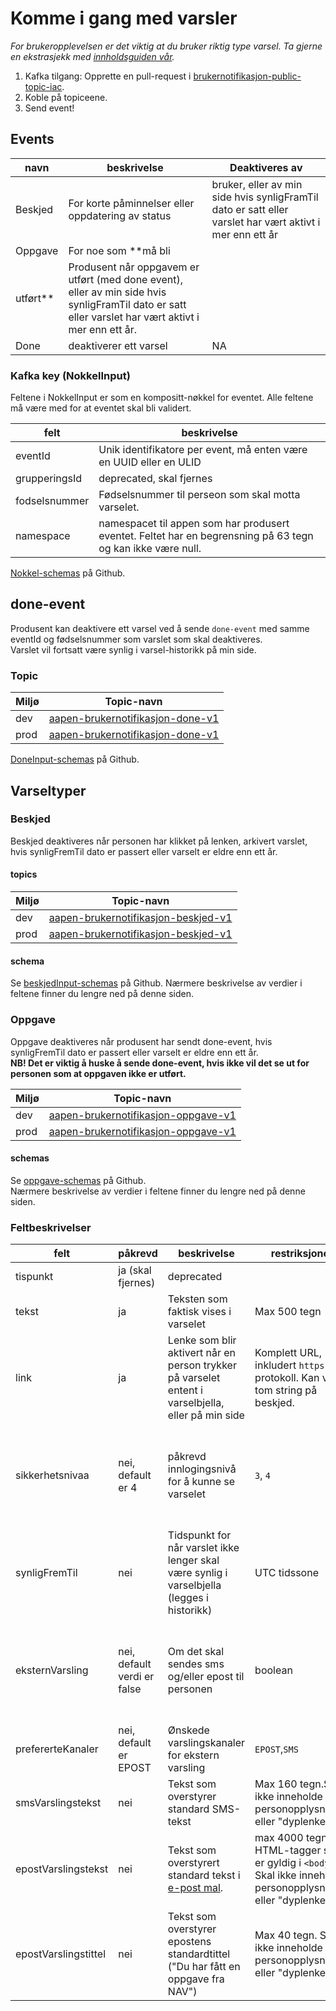 # Komme i gang med varsler

_For brukeropplevelsen er det viktig at du bruker riktig type varsel. Ta gjerne en ekstrasjekk
med [innholdsguiden vår](https://tms-dokumentasjon.intern.nav.no/innholdsguide)._

1. Kafka tilgang: Opprette en pull-request
   i [brukernotifikasjon-public-topic-iac](https://github.com/navikt/brukernotifikasjon-public-topic-iac).
2. Koble på topiceene.
3. Send event!

## Events

| navn  | beskrivelse | Deaktiveres av|
|---|---|---|
| Beskjed | For korte påminnelser eller oppdatering av status| bruker, eller av min side hvis synligFramTil dato er satt eller varslet har vært aktivt i mer enn ett år | 
| Oppgave | For noe som **må bli
utført** | Produsent når oppgavem er utført (med done event), eller av min side hvis synligFramTil dato er satt eller varslet har vært aktivt i mer enn ett år.  |
| Done | deaktiverer ett varsel| NA |

### Kafka key (NokkelInput)

Feltene i NokkelInput er som en kompositt-nøkkel for eventet. Alle feltene må være med for at eventet skal bli validert.

| felt  | beskrivelse |
|---|---|
| eventId |Unik identifikatore per event, må enten være en UUID eller en ULID |
| grupperingsId | deprecated, skal fjernes|
| fodselsnummer|Fødselsnummer til perseon som skal motta varselet.|
| namespace| namespacet til appen som har produsert eventet. Feltet har en begrensning på 63 tegn og kan ikke være null.|

[Nokkel-schemas](https://github.com/navikt/brukernotifikasjon-schemas/blob/main/src/main/avro/nokkelInput.avsc) på
Github.

## done-event

Produsent kan deaktivere ett varsel ved å sende `done-event` med samme eventId og fødselsnummer som varslet som skal
deaktiveres.\
Varslet vil fortsatt være synlig i varsel-historikk på min side.

### Topic

| Miljø  | Topic-navn  |
|---|---|
| dev | [aapen-brukernotifikasjon-done-v1](https://github.com/navikt/brukernotifikasjon-public-topic-iac/blob/main/dev-gcp/aapen-brukernotifikasjon-done.yaml) |
| prod | [aapen-brukernotifikasjon-done-v1](https://github.com/navikt/brukernotifikasjon-public-topic-iac/blob/main/prod-gcp/aapen-brukernotifikasjon-done.yaml) |

[DoneInput-schemas](https://github.com/navikt/brukernotifikasjon-schemas/blob/main/src/main/avro/doneInput.avsc) på
Github.

## Varseltyper

### Beskjed

Beskjed deaktiveres når personen har klikket på lenken, arkivert varslet, hvis synligFremTil dato er passert eller
varselt er eldre enn ett år.

#### topics

| Miljø  | Topic-navn  |
|---|---|
| dev | [aapen-brukernotifikasjon-beskjed-v1](https://github.com/navikt/brukernotifikasjon-public-topic-iac/blob/main/dev-gcp/aapen-brukernotifikasjon-beskjed.yaml) |
| prod | [aapen-brukernotifikasjon-beskjed-v1](https://github.com/navikt/brukernotifikasjon-public-topic-iac/blob/main/prod-gcp/aapen-brukernotifikasjon-beskjed.yaml) |

#### schema

Se [beskjedInput-schemas](https://github.com/navikt/brukernotifikasjon-schemas/blob/main/src/main/avro/beskjedInput.avsc)
på Github. Nærmere beskrivelse av verdier i feltene finner du lengre ned på denne siden.

### Oppgave

Oppgave deaktiveres når produsent har sendt done-event, hvis synligFremTil dato er passert eller varselt er eldre enn
ett år. \
**NB! Det er viktig å huske å sende done-event, hvis ikke vil det se ut for personen som at oppgaven ikke er utført.**

| Miljø  | Topic-navn  |
|---|---|
| dev | [aapen-brukernotifikasjon-oppgave-v1](https://github.com/navikt/brukernotifikasjon-public-topic-iac/blob/main/dev-gcp/aapen-brukernotifikasjon-oppgave.yaml) |
| prod | [aapen-brukernotifikasjon-oppgave-v1](https://github.com/navikt/brukernotifikasjon-public-topic-iac/blob/main/prod-gcp/aapen-brukernotifikasjon-oppgave.yaml) |

#### schemas

Se [oppgave-schemas](https://github.com/navikt/brukernotifikasjon-schemas/blob/main/src/main/avro/oppgaveInput.avsc) på
Github. \
Nærmere beskrivelse av verdier i feltene finner du lengre ned på denne siden.

### Feltbeskrivelser

| felt  | påkrevd  | beskrivelse  | restriksjoner  | tillegginfo |
|---|---| --- | --- | --- |
| tispunkt | ja (skal fjernes) | deprecated |  | |
| tekst | ja | Teksten som faktisk vises i varselet | Max 500 tegn| |
| link | ja | Lenke som blir aktivert når en person trykker på varselet entent i varselbjella, eller på min side| Komplett URL, inkludert `https` protokoll. Kan være tom string på beskjed.| |
| sikkerhetsnivaa | nei, default er 4 |påkrevd innlogingsnivå for å kunne se varselet| `3`, `4` | Min side støtter innlogging på nivå 3 (via MinId). Hvis personen har varsler med nivå 4 vil hen se type varsel, men ikke innholdet. |
| synligFremTil | nei | Tidspunkt for når varslet ikke lenger skal være synlig i varselbjella (legges i historikk) | UTC tidssone| synligFramTil = null -> synlig med mindre varselet arkiveres av bruker eller produsent sender ett done-event. |
| eksternVarsling | nei, default verdi er false | Om det skal sendes sms og/eller epost til personen | boolean | Om verdien er true sender min side en bestilling til Dokumentløsninger. For oppgaver bilr det satt en default revarsling på 7 dager. |
| prefererteKanaler | nei, default er EPOST | Ønskede varslingskanaler for ekstern varsling | `EPOST`,`SMS`| [Schema](https://github.com/navikt/brukernotifikasjon-schemas/blob/main/src/main/java/no/nav/brukernotifikasjon/schemas/builders/domain/PreferertKanal.java) på Github |
| smsVarslingstekst| nei | Tekst som overstyrer standard SMS-tekst| Max 160 tegn.Skal ikke inneholde personopplysninger eller "dyplenker" | Standard SMS tekst for [oppgave](https://github.com/navikt/dittnav-varselbestiller/blob/main/src/main/resources/texts/sms_oppgave.txt) og [beskjed](https://github.com/navikt/dittnav-varselbestiller/blob/main/src/main/resources/texts/sms_beskjed.txt) |
| epostVarslingstekst | nei | Tekst som overstyrert standard tekst i [e-post mal](https://github.com/navikt/dittnav-varselbestiller/blob/main/src/main/resources/texts/epost_mal.txt).| max 4000 tegn, HTML-tagger som er gyldig i `<body>`. Skal ikke inneholde personopplysninger eller "dyplenker"  | Standard epost tekst for [oppgave](https://github.com/navikt/dittnav-varselbestiller/blob/main/src/main/resources/texts/epost_oppgave.txt) og [beskjed](https://github.com/navikt/dittnav-varselbestiller/blob/main/src/main/resources/texts/epost_oppgave.txt)|
| epostVarslingstittel | nei | Tekst som overstyrer epostens standardtittel ("Du har fått en oppgave fra NAV") | Max 40 tegn. Skal ikke inneholde personopplysninger eller "dyplenker" | |


